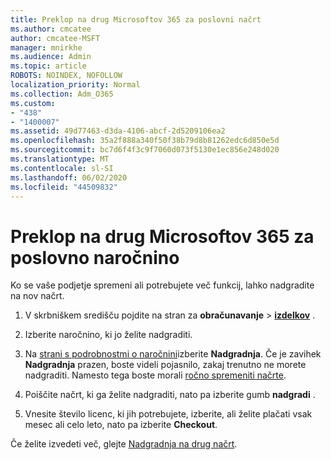 ```yaml
---
title: Preklop na drug Microsoftov 365 za poslovni načrt
ms.author: cmcatee
author: cmcatee-MSFT
manager: mnirkhe
ms.audience: Admin
ms.topic: article
ROBOTS: NOINDEX, NOFOLLOW
localization_priority: Normal
ms.collection: Adm_O365
ms.custom:
- "438"
- "1400007"
ms.assetid: 49d77463-d3da-4106-abcf-2d5209106ea2
ms.openlocfilehash: 35a2f888a340f50f38b79d8b81262edc6d850e5d
ms.sourcegitcommit: bc7d6f4f3c9f7060d073f5130e1ec856e248d020
ms.translationtype: MT
ms.contentlocale: sl-SI
ms.lasthandoff: 06/02/2020
ms.locfileid: "44509832"
---
```

# <a name="switch-to-a-different-microsoft-365-for-business-subscription"></a>Preklop na drug Microsoftov 365 za poslovno naročnino

Ko se vaše podjetje spremeni ali potrebujete več funkcij, lahko nadgradite na nov načrt.
  
1. V skrbniškem središču pojdite na stran za **obračunavanje** \> **[izdelkov](https://go.microsoft.com/fwlink/p/?linkid=842054)** .

2. Izberite naročnino, ki jo želite nadgraditi.

3. Na [strani s podrobnostmi o naročnini](https://admin.microsoft.com/AdminPortal/Home#/subscriptions/webdirect%252F0dbaa202-d590-4529-98c2-a5e2ebaac702)izberite **Nadgradnja**.  Če je zavihek **Nadgradnja** prazen, boste videli pojasnilo, zakaj trenutno ne morete nadgraditi. Namesto tega boste morali [ročno spremeniti načrte](https://docs.microsoft.com/microsoft-365/commerce/subscriptions/change-plans-manually?view=o365-worldwide).

4. Poiščite načrt, ki ga želite nadgraditi, nato pa izberite gumb **nadgradi** .

5. Vnesite število licenc, ki jih potrebujete, izberite, ali želite plačati vsak mesec ali celo leto, nato pa izberite **Checkout**.

Če želite izvedeti več, glejte [Nadgradnja na drug načrt](https://docs.microsoft.com/microsoft-365/commerce/subscriptions/upgrade-to-different-plan).
